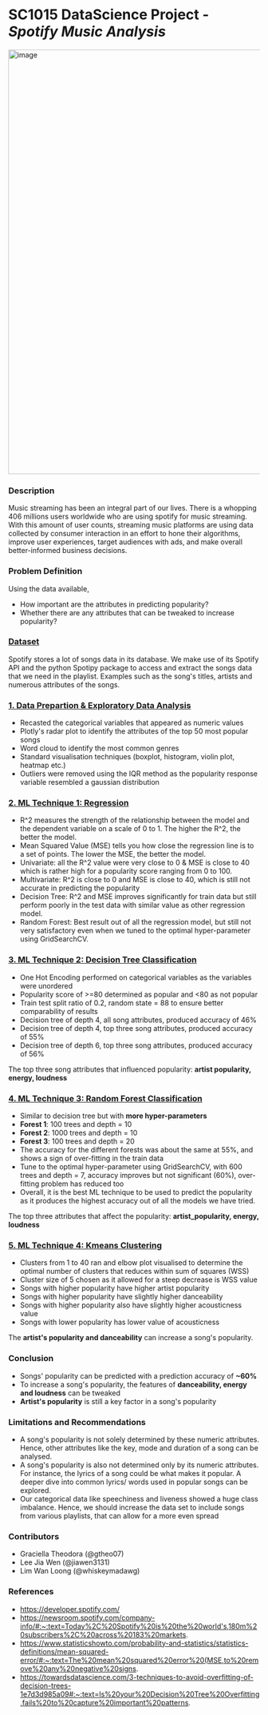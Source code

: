 # SC1015 DataScience Project - _Spotify Music Analysis_

<img width="850" alt="image" src="https://user-images.githubusercontent.com/90097030/164615136-60684cdc-bec6-428e-bd1c-d0afde7ac777.png">

### Description  
Music streaming has been an integral part of our lives. There is a whopping 406 millions users worldwide who are using spotify for music streaming. With this amount of user counts, streaming music platforms are using data collected by consumer interaction in an effort to hone their algorithms, improve user experiences, target audiences with ads, and make overall better-informed business decisions. 

### Problem Definition  
Using the data available,  
- How important are the attributes in predicting popularity?  
- Whether there are any attributes that can be tweaked to increase popularity?  

### [Dataset](dataset/SpotifyAPI.ipynb)  
Spotify stores a lot of songs data in its database. We make use of its Spotify API and the python Spotipy package to access and extract the songs data that we need in the playlist. Examples such as the song's titles, artists and numerous attributes of the songs.

### [1. Data Prepartion & Exploratory Data Analysis](https://github.com/WhiskeyMaDawg/SC1015_DataScience_Project/blob/main/Data_Preparation_%26_Exploratory_Data_Analysis.ipynb)
- Recasted the categorical variables that appeared as numeric values
- Plotly's radar plot to identify the attributes of the top 50 most popular songs
- Word cloud to identify the most common genres
- Standard visualisation techniques (boxplot, histogram, violin plot, heatmap etc.)
- Outliers were removed using the IQR method as the popularity response variable resembled a gaussian distribution


### [2. ML Technique 1: Regression](Regression_Model.ipynb)  
- R^2 measures the strength of the relationship between the model and the dependent variable on a scale of 0 to 1. The higher the R^2, the better the model.
- Mean Squared Value (MSE) tells you how close the regression line is to a set of points. The lower the MSE, the better the model.
- Univariate:  all the R^2 value were very close to 0 & MSE is close to 40 which is rather high for a popularity score ranging from 0 to 100.
- Multivariate: R^2 is close to 0 and MSE is close to 40, which is still not accurate in predicting the popularity
- Decision Tree: R^2 and MSE improves significantly for train data but still perform poorly in the test data with similar value as other regression model.
- Random Forest: Best result out of all the regression model, but still not very satisfactory even when we tuned to the optimal hyper-parameter using GridSearchCV.

### [3. ML Technique 2: Decision Tree Classification](Decision_Tree_(Outliers_IQR).ipynb)  
- One Hot Encoding performed on categorical variables as the variables were unordered
- Popularity score of >=80 determined as popular and <80 as not popular
- Train test split ratio of 0.2, random state = 88 to ensure better comparability of results
- Decision tree of depth 4, all song attributes, produced accuracy of 46%
- Decision tree of depth 4, top three song attributes, produced accuracy of 55%
- Decision tree of depth 6, top three song attributes, produced accuracy of 56%

The top three song attributes that influenced popularity: **artist popularity, energy, loudness**

### [4. ML Technique 3: Random Forest Classification](Random_Forest_Classification.ipynb) 
-	Similar to decision tree but with **more hyper-parameters**
-	**Forest 1**: 100 trees and depth = 10
-	**Forest 2**: 1000 trees and depth = 10
-	**Forest 3**: 100 trees and depth = 20
-	The accuracy for the different forests was about the same at 55%, and shows a sign of over-fitting in the train data
-	Tune to the optimal hyper-parameter using GridSearchCV, with 600 trees and depth = 7, accuracy improves but not significant (60%), over-fitting problem has reduced too
-	Overall, it is the best ML technique to be used to predict the popularity as it produces the highest accuracy out of all the models we have tried.  

The top three attributes that affect the popularity: **artist_popularity, energy, loudness**

### [5. ML Technique 4: Kmeans Clustering](KMeans_Clustering.ipynb)
- Clusters from 1 to 40 ran and elbow plot visualised to determine the optimal number of clusters that reduces within sum of squares (WSS)
- Cluster size of 5 chosen as it allowed for a steep decrease is WSS value
- Songs with higher popularity have higher artist popularity
- Songs with higher popularity have slightly higher danceability
- Songs with higher popularity also have slightly higher acousticness value
- Songs with lower popularity has lower value of acousticness

The **artist's popularity and danceability** can increase a song's popularity.

### Conclusion
- Songs' popularity can be predicted with a prediction accuracy of **~60%**
- To increase a song's popularity, the features of **danceability, energy and loudness** can be tweaked
- **Artist's popularity** is still a key factor in a song's popularity

### Limitations and Recommendations 
- A song's popularity is not solely determined by these numeric attributes. Hence, other attributes like the key, mode and duration of a song can be analysed.
- A song's popularity is also not determined only by its numeric attributes. For instance, the lyrics of a song could be what makes it popular. A deeper dive into common lyrics/ words used in popular songs can be explored.
- Our categorical data like speechiness and liveness showed a huge class imbalance. Hence, we should increase the data set to include songs from various playlists, that can allow for a more even spread

### Contributors  
- Graciella Theodora (@gtheo07)  
- Lee Jia Wen (@jiawen3131)
- Lim Wan Loong (@whiskeymadawg)  

### References  
- https://developer.spotify.com/
- https://newsroom.spotify.com/company-info/#:~:text=Today%2C%20Spotify%20is%20the%20world's,180m%20subscribers%2C%20across%20183%20markets.
- https://www.statisticshowto.com/probability-and-statistics/statistics-definitions/mean-squared-error/#:~:text=The%20mean%20squared%20error%20(MSE,to%20remove%20any%20negative%20signs.
- https://towardsdatascience.com/3-techniques-to-avoid-overfitting-of-decision-trees-1e7d3d985a09#:~:text=Is%20your%20Decision%20Tree%20Overfitting,fails%20to%20capture%20important%20patterns.
